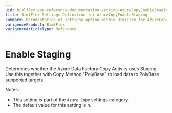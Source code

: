 ```yaml
---
uid: bimlflex-app-reference-documentation-setting-AzureCopyEnableStaging
title: BimlFlex Settings Definition for AzureCopyEnableStaging
summary: Documentation of settings option within BimlFlex for AzureCopyEnableStaging
varigenceProduct: BimlFlex
varigenceArticleType: Reference
---
```


# Enable Staging

Determines whether the Azure Data Factory Copy Activity uses Staging. Use this together with Copy Method "PolyBase" to load data to PolyBase supported targets.

Notes:
* This setting is part of the `Azure Copy` settings category.
* The default value for this setting is `N`.